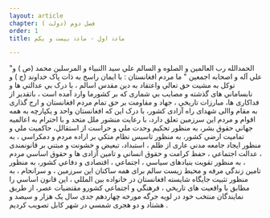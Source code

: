 ```yaml
---
layout: article
chapter: فصل دوم (دولت ) 
order: 1
title: مادۀ اول - مادۀ بيست و يکم

---
```


"الحمدالله رب العالمين و الصلوه و السالم علي سيد االنبياء و المرسلين محمد (ص ) و علي آله و اصحابه اجمعين "
ما مردم افغانستان :
با ايمان راسخ به ذات پاک خداوند (ج ) و توکل به مشيت حق تعالي واعتقاد به دين مقدس اسالم ، با درک بي
عدالتي ھا و نابساماني ھاى گذشته و مصايب بي شمارى که بر کشورما وارد آمده است ، باتقدير از فداکارى ھا،
مبارزات تاريخي ، جھاد و مقاومت بر حق تمام مردم افغانستان و ارج گذارى به مقام واالى شھداى راه آزادى کشور،
با درک اين که افغانستان واحد و يکپارچه به ھمه اقوام و مردم اين سرزمين تعلق دارد، با رعايت منشور ملل متحد و
با احترام به اعالميه جھاني حقوق بشر، به منظور تحکيم وحدت ملي و حراست از استقالل، حاکميت ملي و
تماميت ارضي کشور، به منظور تاسيس نظام متکي بر اراده مردم و دمکراسي ، به منظور ايجاد جامعه مدني عارى
از ظلم ، استبداد، تبعيض و خشونت و مبتني بر قانونمندى ، عدالت اجتماعي ، حفظ کرامت و حقوق انساني و
تامين آزادى ھا و حقوق اساسي مردم ، به منظور تقويت بنيادھاى سياسي ، اجتماعي ، اقتصادى و دفاعي کشور،
به منظور تامين زندگي مرفه و محيط زيست سالم براى ھمه ساکنان اين سرزمين ، و سرانجام ، به منظور تثبيت
جايگاه شايسته افغانستان در خانواده بين المللي ، اين قانون اساسي را مطابق با واقعيت ھاى تاريخي ، فرھنگي و
اجتماعي کشورو مقتضيات عصر، از طريق نمايندگان منتخب خود در لويه جرگه مورخه چھاردھم جدى سال يک ھزار
و سيصد و ھشتاد و دو ھجرى شمسي در شھر کابل تصويب کرديم .  

